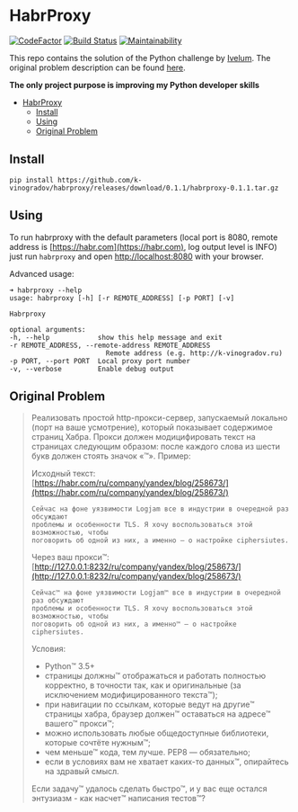 # HabrProxy

[![CodeFactor](https://www.codefactor.io/repository/github/k-vinogradov/habrproxy/badge)](https://www.codefactor.io/repository/github/k-vinogradov/habrproxy)
[![Build Status](https://travis-ci.org/k-vinogradov/habrproxy.svg?branch=master)](https://travis-ci.org/k-vinogradov/habrproxy)
[![Maintainability](https://api.codeclimate.com/v1/badges/fb715151eb92fb5c1314/maintainability)](https://codeclimate.com/github/k-vinogradov/habrproxy/maintainability)

This repo contains the solution of the Python challenge by [Ivelum](https://ivelum.com). The original problem description can be found [here](https://github.com/ivelum/job/blob/master/code_challenges/python.md).

**The only project purpose is improving my Python developer skills**

- [HabrProxy](#habrproxy)
  - [Install](#install)
  - [Using](#using)
  - [Original Problem](#original-problem)

## Install

    pip install https://github.com/k-vinogradov/habrproxy/releases/download/0.1.1/habrproxy-0.1.1.tar.gz

## Using

To run habrproxy with the default parameters (local port is 8080, remote address is [https://habr.com](https://habr.com), log output level is INFO) just run `habrproxy` and open [http://localhost:8080](http://localhost:8080) with your browser.

Advanced usage:

    ➜ habrproxy --help
    usage: habrproxy [-h] [-r REMOTE_ADDRESS] [-p PORT] [-v]

    Habrproxy

    optional arguments:
    -h, --help            show this help message and exit
    -r REMOTE_ADDRESS, --remote-address REMOTE_ADDRESS
                            Remote address (e.g. http://k-vinogradov.ru)
    -p PORT, --port PORT  Local proxy port number
    -v, --verbose         Enable debug output

## Original Problem

> Реализовать простой http-прокси-сервер, запускаемый локально (порт на ваше
> усмотрение), который показывает содержимое страниц Хабра. Прокси должен
> модицифировать текст на страницах следующим образом: после каждого слова из
> шести букв должен стоять значок «™». Пример:
>
> Исходный текст: [https://habr.com/ru/company/yandex/blog/258673/](https://habr.com/ru/company/yandex/blog/258673/)
>
>     Сейчас на фоне уязвимости Logjam все в индустрии в очередной раз обсуждают
>     проблемы и особенности TLS. Я хочу воспользоваться этой возможностью, чтобы
>     поговорить об одной из них, а именно — о настройке ciphersiutes.
>
> Через ваш прокси™: [http://127.0.0.1:8232/ru/company/yandex/blog/258673/](http://127.0.0.1:8232/ru/company/yandex/blog/258673/)
>
>     Сейчас™ на фоне уязвимости Logjam™ все в индустрии в очередной раз обсуждают
>     проблемы и особенности TLS. Я хочу воспользоваться этой возможностью, чтобы
>     поговорить об одной из них, а именно™ — о настройке ciphersiutes.
>
> Условия:
>
> - Python™ 3.5+
> - страницы должны™ отображаться и работать полностью корректно, в точности так,
>   как и оригинальные (за исключением модифицированного текста™);
> - при навигации по ссылкам, которые ведут на другие™ страницы хабра, браузер
>   должен™ оставаться на адресе™ вашего™ прокси™;
> - можно использовать любые общедоступные библиотеки, которые сочтёте нужным™;
> - чем меньше™ кода, тем лучше. PEP8 — обязательно;
> - если в условиях вам не хватает каких-то данных™, опирайтесь на здравый смысл.
>
> Если задачу™ удалось сделать быстро™, и у вас еще остался энтузиазм - как
> насчет™ написания тестов™?
